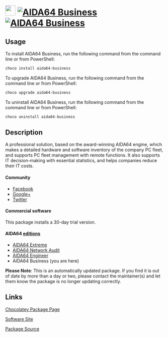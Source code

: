 ﻿# <img src="https://cdn.jsdelivr.net/gh/mkevenaar/chocolatey-packages@ac3929abb895484448ef48cf4d7b8a1760695f94/icons/aida64-business.png" width="32" height="32"/> [![AIDA64 Business](https://img.shields.io/chocolatey/v/aida64-business.svg?label=AIDA64+Business)](https://community.chocolatey.org/packages/aida64-business) [![AIDA64 Business](https://img.shields.io/chocolatey/dt/aida64-business.svg)](https://community.chocolatey.org/packages/aida64-business)

## Usage

To install AIDA64 Business, run the following command from the command line or from PowerShell:

```powershell
choco install aida64-business
```

To upgrade AIDA64 Business, run the following command from the command line or from PowerShell:

```powershell
choco upgrade aida64-business
```

To uninstall AIDA64 Business, run the following command from the command line or from PowerShell:

```powershell
choco uninstall aida64-business
```

## Description

A professional solution, based on the award-winning AIDA64 engine, which makes a detailed hardware and software inventory of the company PC fleet, and supports PC fleet management with remote functions. It also supports IT decision-making with essential statistics, and helps companies reduce their IT costs.

#### Community

* [Facebook](https://www.facebook.com/AIDA64)
* [Google+](https://plus.google.com/+aida64)
* [Twitter](https://twitter.com/FinalWire)

#### Commercial software

This package installs a 30-day trial version.

#### AIDA64 [editions](http://www.aida64.com/compare-aida64-features)

* [AIDA64 Extreme](https://chocolatey.org/packages/aida64-extreme)
* [AIDA64 Network Audit](https://chocolatey.org/packages/aida64-networkaudit)
* [AIDA64 Engineer](https://chocolatey.org/packages/aida64-engineer)
* AIDA64 Business (you are here)

**Please Note**: This is an automatically updated package. If you find it is
out of date by more than a day or two, please contact the maintainer(s) and
let them know the package is no longer updating correctly.


## Links

[Chocolatey Package Page](https://community.chocolatey.org/packages/aida64-business)

[Software Site](http://www.aida64.com/products/aida64-business)

[Package Source](https://github.com/mkevenaar/chocolatey-packages/tree/master/automatic/aida64-business)

